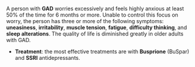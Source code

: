 A person with **GAD** worries excessively and feels highly anxious at least 50% of the time for 6 months or more. Unable to control this focus on worry, the person has three or more of the following symptoms: **uneasiness**, **irritability**, **muscle tension**, **fatigue**, **difficulty thinking**, and **sleep alterations**. The quality of life is diminished greatly in older adults with GAD.
- **Treatment**: the most effective treatments are with **Busprione** (BuSpar) and **SSRI** antidepressants.